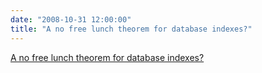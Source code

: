 ```yaml
---
date: "2008-10-31 12:00:00"
title: "A no free lunch theorem for database indexes?"
---
```


[A no free lunch theorem for database indexes?](/lemire/blog/2008/10-31-a-no-free-lunch-theorem-for-database-indexes)

